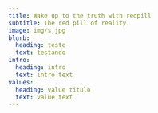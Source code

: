 ```yaml
---
title: Wake up to the truth with redpill
subtitle: The red pill of reality.
image: img/s.jpg
blurb:
  heading: teste
  text: testando
intro:
  heading: intro
  text: intro text
values:
  heading: value titulo
  text: value text
---
```

